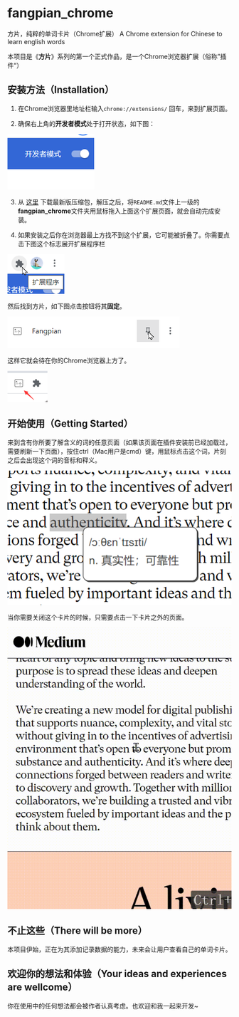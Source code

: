 # fangpian_chrome
方片，纯粹的单词卡片（Chrome扩展） A Chrome extension for Chinese to learn english words



本项目是《**方片**》系列的第一个正式作品，是一个Chrome浏览器扩展（俗称”插件“）



## 安装方法（Installation）

1. 在Chrome浏览器里地址栏输入`chrome://extensions/` 回车，来到扩展页面。

2. 确保右上角的**开发者模式**处于打开状态，如下图：

![image-20210720002121286](README.assets/image-20210720002121286.png)

3. 从 [这里](https://github.com/aiyamia/fangpian_chrome/releases/latest) 下载最新版压缩包，解压之后，将`README.md`文件上一级的**fangpian_chrome**文件夹用鼠标拖入上面这个扩展页面，就会自动完成安装。

4. 如果安装之后你在浏览器最上方找不到这个扩展，它可能被折叠了。你需要点击下图这个标志展开扩展程序栏

![image-20210720002911380](README.assets/image-20210720002911380.png)

然后找到方片，如下图点击按钮将其**固定**。

![image-20210720003053751](README.assets/image-20210720003053751.png)

这样它就会待在你的Chrome浏览器上方了。

![image-20210720004358789](README.assets/image-20210720004358789.png)



## 开始使用（Getting Started）

来到含有你所要了解含义的词的任意页面（如果该页面在插件安装前已经加载过，需要刷新一下页面），按住ctrl（Mac用户是cmd）键，用鼠标点击这个词，片刻之后会出现这个词的音标和释义。

![image-20210720004931743](README.assets/image-20210720004931743.png)

当你需要关闭这个卡片的时候，只需要点击一下卡片之外的页面。

![20210720_005500](README.assets/20210720_005500.gif)



## 不止这些（There will be more）

本项目伊始，正在为其添加记录数据的能力，未来会让用户查看自己的单词卡片。



## 欢迎你的想法和体验（Your ideas and experiences are wellcome）

你在使用中的任何想法都会被作者认真考虑。也欢迎和我一起来开发~
